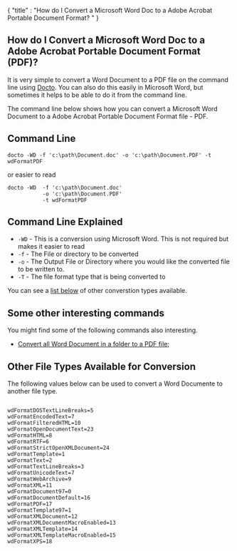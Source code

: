 {
    "title" : "How do I Convert a Microsoft Word Doc to a Adobe Acrobat Portable Document Format? " 
}

How do I Convert a Microsoft Word Doc to a Adobe Acrobat Portable Document Format (PDF)?         
-

It is very simple to convert a Word Document to a PDF file  on the command line using [Docto](https://github.com/tobya/docto). You can also do this easily in Microsoft Word, but sometimes it helps to be able to do it from the command line.  

The command line below shows how you can convert a Microsoft Word Document to a Adobe Acrobat Portable Document Format file - PDF.

Command Line 
-

 ````
 docto -WD -f 'c:\path\Document.doc' -o 'c:\path\Document.PDF' -t wdFormatPDF
 ````
 or easier to read
 ````
 docto -WD  -f 'c:\path\Document.doc' 
            -o 'c:\path\Document.PDF' 
            -t wdFormatPDF
 ````

Command Line Explained 
-

 - `-WD` -  This is a conversion using Microsoft Word.  This is not required but makes it easier to read
 - `-f` -  The File or directory to be converted 
 - `-o` -  The Output File or Directory where you would like the converted file to be written to.
 - `-T` -  The file format type that is being converted to


You can see a [list below](#OtherTypes) of other converstion types available.

Some other interesting commands
-

You might find some of the following commands also interesting.

- [Convert all Word Document in a folder to a PDF file](ConvertDirDocToFilePDF.md);

<a name="OtherTypes">Other File Types Available for Conversion</a>
-

The following values below can be used to convert a Word Documente to another file type.


````

wdFormatDOSTextLineBreaks=5
wdFormatEncodedText=7
wdFormatFilteredHTML=10
wdFormatOpenDocumentText=23
wdFormatHTML=8
wdFormatRTF=6
wdFormatStrictOpenXMLDocument=24
wdFormatTemplate=1
wdFormatText=2
wdFormatTextLineBreaks=3
wdFormatUnicodeText=7
wdFormatWebArchive=9
wdFormatXML=11
wdFormatDocument97=0
wdFormatDocumentDefault=16
wdFormatPDF=17
wdFormatTemplate97=1
wdFormatXMLDocument=12
wdFormatXMLDocumentMacroEnabled=13
wdFormatXMLTemplate=14
wdFormatXMLTemplateMacroEnabled=15
wdFormatXPS=18


````


    


